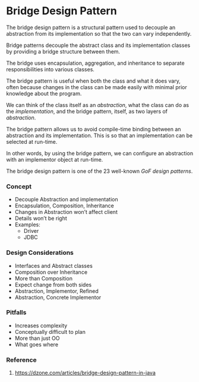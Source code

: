 # Bridge Design Pattern

The bridge design pattern is a structural pattern used to decouple an abstraction from its implementation so that the two can vary independently.

Bridge patterns decouple the abstract class and its implementation classes by providing a bridge structure between them.

The bridge uses encapsulation, aggregation, and inheritance to separate responsibilities into various classes.

The bridge pattern is useful when both the class and what it does vary, often because changes in the class can be made
easily with minimal prior knowledge about the program.

We can think of the class itself as an _abstraction_, what the class can do as the _implementation_,
and the bridge pattern, itself, as two layers of _abstraction_.

The bridge pattern allows us to avoid compile-time binding between an abstraction and its implementation.
This is so that an implementation can be selected at run-time.

In other words, by using the bridge pattern, we can configure an abstraction with an implementor object at run-time.

The bridge design pattern is one of the 23 well-known _GoF design patterns_.

### Concept

* Decouple Abstraction and implementation
* Encapsulation, Composition, Inheritance
* Changes in Abstraction won’t affect client
* Details won’t be right
* Examples:
    * Driver
    * JDBC

### Design Considerations

* Interfaces and Abstract classes
* Composition over Inheritance
* More than Composition
* Expect change from both sides
* Abstraction, Implementor, Refined
* Abstraction, Concrete Implementor

### Pitfalls

* Increases complexity
* Conceptually difficult to plan
* More than just OO
* What goes where

### Reference

1. https://dzone.com/articles/bridge-design-pattern-in-java